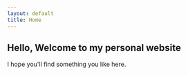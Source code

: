 ```yaml
---
layout: default
title: Home
---
```


## Hello, Welcome to my personal website
I hope you'll find something you like here.